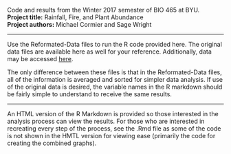 Code and results from the Winter 2017 semester of BIO 465 at BYU.  
**Project title:** Rainfall, Fire, and Plant Abundance  
**Project authors:** Michael Cormier and Sage Wright

***

Use the Reformated-Data files to run the R code provided here. The original data files are available here as well for your reference. Additionally, data may be accessed [here](http://www.aekos.org.au/index.html#/search-results/list/dataset-details-s?datasetId=au.org.aekos.shared.api.model.dataset.SharedSearchResult:115122&q=%5B%7B%22columnNameAekos%22:%22text%22,%22columnNameShared%22:%22text%22,%22operator%22:%22FreeTextBoost%22,%22value%22:%22Simpson%20Desert%22,%22type%22:%22TEXT%22%7D%5D).

The only difference between these files is that in the Reformated-Data files, all of the information is averaged and sorted for simpler data analysis. If use of the original data is desired, the variable names in the R markdown should be fairly simple to understand to receive the same results.

***

An HTML version of the R Markdown is provided so those interested in the analysis process can view the results. For those who are interested in recreating every step of the process, see the .Rmd file as some of the code is not shown in the HMTL version for viewing ease (primarily the code for creating the combined graphs).
